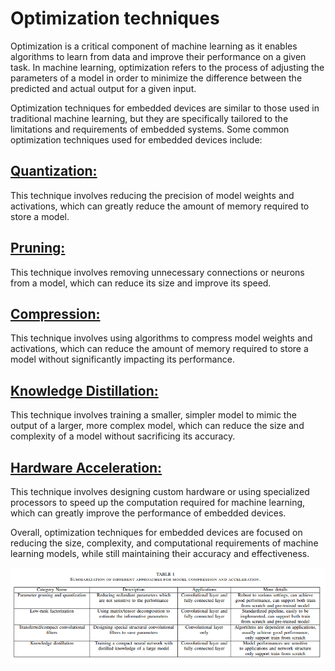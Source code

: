 # Optimization techniques

Optimization is a critical component of machine learning as it enables algorithms to learn from data and improve their performance on a given task. In machine learning, optimization refers to the process of adjusting the parameters of a model in order to minimize the difference between the predicted and actual output for a given input.

Optimization techniques for embedded devices are similar to those used in traditional machine learning, but they are specifically tailored to the limitations and requirements of embedded systems. Some common optimization techniques used for embedded devices include:

## [Quantization:](page07.md)

This technique involves reducing the precision of model weights and activations, which can greatly reduce the amount of memory required to store a model.

## [Pruning:](page06.md)

This technique involves removing unnecessary connections or neurons from a model, which can reduce its size and improve its speed.

## [Compression:](page09.md)

This technique involves using algorithms to compress model weights and activations, which can reduce the amount of memory required to store a model without significantly impacting its performance.

## [Knowledge Distillation:](page08.md)

This technique involves training a smaller, simpler model to mimic the output of a larger, more complex model, which can reduce the size and complexity of a model without sacrificing its accuracy.

## [Hardware Acceleration:](page10.md)

This technique involves designing custom hardware or using specialized processors to speed up the computation required for machine learning, which can greatly improve the performance of embedded devices.

Overall, optimization techniques for embedded devices are focused on reducing the size, complexity, and computational requirements of machine learning models, while still maintaining their accuracy and effectiveness.

![comparision](images/summary_opt_techniques.png)
